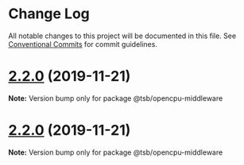 # Change Log

All notable changes to this project will be documented in this file.
See [Conventional Commits](https://conventionalcommits.org) for commit guidelines.

# [2.2.0](https://github.com/technologiestiftung/flusshygiene/compare/v2.1.1...v2.2.0) (2019-11-21)

**Note:** Version bump only for package @tsb/opencpu-middleware





# [2.2.0](https://github.com/technologiestiftung/flusshygiene/compare/v2.1.1...v2.2.0) (2019-11-21)

**Note:** Version bump only for package @tsb/opencpu-middleware
